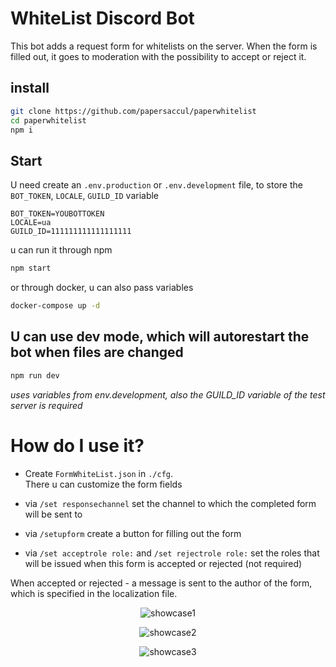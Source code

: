 # WhiteList Discord Bot
This bot adds a request form for whitelists on the server.
When the form is filled out, it goes to moderation with the possibility to accept or reject it.


## install
```sh
git clone https://github.com/papersaccul/paperwhitelist
cd paperwhitelist
npm i
```

## Start
U need create an `.env.production` or `.env.development` file, to store the `BOT_TOKEN`, `LOCALE`, `GUILD_ID` variable
```text
BOT_TOKEN=YOUBOTTOKEN
LOCALE=ua
GUILD_ID=111111111111111111
```
u can run it through npm
```sh
npm start
``` 
or through docker, u can also pass variables
```sh
docker-compose up -d 
```

## U can use dev mode, which will autorestart the bot when files are changed
```sh
npm run dev
```
*uses variables from env.development, also the GUILD_ID variable of the test server is required*

# How do I use it?
- Create `FormWhiteList.json` in `./cfg`.\
There u can customize the form fields

- via `/set responsechannel` set the channel to which the completed form will be sent to

- via `/setupform` create a button for filling out the form

- via `/set acceptrole role:` and `/set rejectrole role:` set the roles that will be issued when this form is accepted or rejected (not required)

When accepted or rejected - a message is sent to the author of the form, which is specified in the localization file.

<p align="center">
  <img src="https://media.discordapp.net/attachments/1216039732178456626/1217182543527411752/image.png?ex=66031894&is=65f0a394&hm=67baa71e2803dd74a199e0282acb5f6385db32a4a98054eb74a19368ef334eaa&=&" alt="showcase1">
</p>

<p align="center">
  <img src="https://media.discordapp.net/attachments/1216039732178456626/1217183844763959386/image.png?ex=660319ca&is=65f0a4ca&hm=eff0cbcd55e915fb9f617c93cf8c1b6712890b15f858c2f8ccd02bb85bc09042&=&format=webp&quality=lossless&" alt="showcase2">
</p>

<p align="center">
  <img src="https://media.discordapp.net/attachments/1216039732178456626/1217184032920572104/image.png?ex=660319f7&is=65f0a4f7&hm=025384d0822423b16bba9d19cf19819f2402be77a595c6046cf78ae266406257&=&format=webp&" alt="showcase3">
</p>